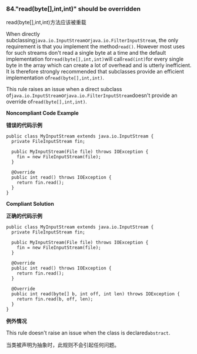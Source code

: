 ### 84."read(byte[],int,int)" should be overridden

read(byte[],int,int)方法应该被重载

When directly subclassing`java.io.InputStream`or`java.io.FilterInputStream`, the only requirement is that you implement the method`read()`. However most uses for such streams don't read a single byte at a time and the default implementation for`read(byte[],int,int)`will call`read(int)`for every single byte in the array which can create a lot of overhead and is utterly inefficient. It is therefore strongly recommended that subclasses provide an efficient implementation of`read(byte[],int,int)`.

This rule raises an issue when a direct subclass of`java.io.InputStream`or`java.io.FilterInputStream`doesn't provide an override of`read(byte[],int,int)`.


**Noncompliant Code Example**

**错误的代码示例**

```
public class MyInputStream extends java.io.InputStream {
  private FileInputStream fin;

  public MyInputStream(File file) throws IOException {
    fin = new FileInputStream(file);
  }

  @Override
  public int read() throws IOException {
    return fin.read();
  }
}
```

**Compliant Solution**

**正确的代码示例**


```
public class MyInputStream extends java.io.InputStream {
  private FileInputStream fin;

  public MyInputStream(File file) throws IOException {
    fin = new FileInputStream(file);
  }

  @Override
  public int read() throws IOException {
    return fin.read();
  }

  @Override
  public int read(byte[] b, int off, int len) throws IOException {
    return fin.read(b, off, len);
  }
}
```

**例外情况**

This rule doesn't raise an issue when the class is declared`abstract`.

当类被声明为抽象时，此规则不会引起任何问题。